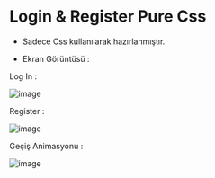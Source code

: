 # Login & Register Pure Css

- Sadece Css kullanılarak hazırlanmıştır.

- Ekran Görüntüsü :

Log In :

![image](https://github.com/ErenCanKONUK/All-Login-Page-Projects/assets/97176491/1b50755e-4c89-4673-aebf-4b6a9f5cbc84)

Register : 

![image](https://github.com/ErenCanKONUK/All-Login-Page-Projects/assets/97176491/2086dc63-624f-479a-b9bc-6e0029cb0667)

Geçiş Animasyonu :

![image](https://github.com/ErenCanKONUK/All-Login-Page-Projects/assets/97176491/47407154-9ed5-4897-8b5c-aaa74aed56d2)
